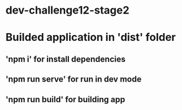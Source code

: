 # dev-challenge12-stage2

# Builded application in 'dist' folder

## 'npm i' for install dependencies

## 'npm run serve' for run in dev mode

## 'npm run build' for building app
